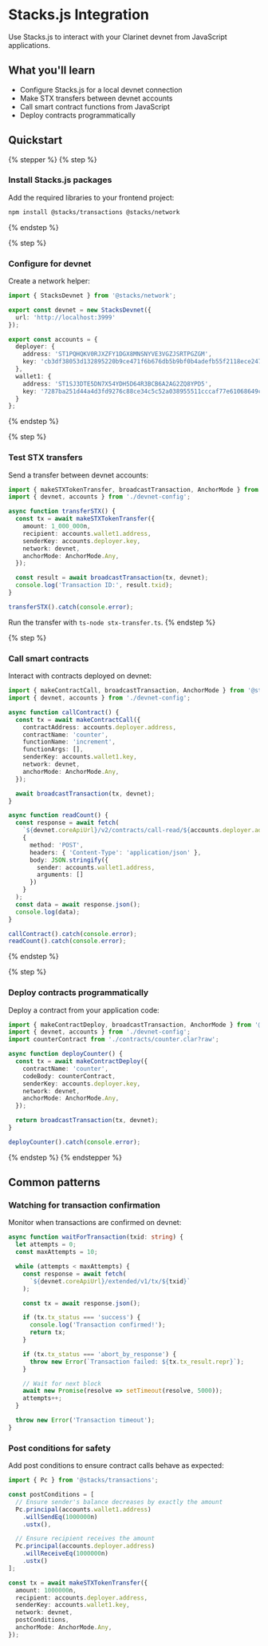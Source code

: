 # Stacks.js Integration

Use Stacks.js to interact with your Clarinet devnet from JavaScript applications.

## What you'll learn

* Configure Stacks.js for a local devnet connection
* Make STX transfers between devnet accounts
* Call smart contract functions from JavaScript
* Deploy contracts programmatically

## Quickstart

{% stepper %}
{% step %}
### Install Stacks.js packages

Add the required libraries to your frontend project:

```bash
npm install @stacks/transactions @stacks/network
```
{% endstep %}

{% step %}
### Configure for devnet

Create a network helper:

```ts
import { StacksDevnet } from '@stacks/network';

export const devnet = new StacksDevnet({
  url: 'http://localhost:3999'
});

export const accounts = {
  deployer: {
    address: 'ST1PQHQKV0RJXZFY1DGX8MNSNYVE3VGZJSRTPGZGM',
    key: 'cb3df38053d132895220b9ce471f6b676db5b9bf0b4adefb55f2118ece2478df01'
  },
  wallet1: {
    address: 'ST1SJ3DTE5DN7X54YDH5D64R3BCB6A2AG2ZQ8YPD5',
    key: '7287ba251d44a4d3fd9276c88ce34c5c52a038955511cccaf77e61068649c17801'
  }
};
```
{% endstep %}

{% step %}
### Test STX transfers

Send a transfer between devnet accounts:

```ts
import { makeSTXTokenTransfer, broadcastTransaction, AnchorMode } from '@stacks/transactions';
import { devnet, accounts } from './devnet-config';

async function transferSTX() {
  const tx = await makeSTXTokenTransfer({
    amount: 1_000_000n,
    recipient: accounts.wallet1.address,
    senderKey: accounts.deployer.key,
    network: devnet,
    anchorMode: AnchorMode.Any,
  });

  const result = await broadcastTransaction(tx, devnet);
  console.log('Transaction ID:', result.txid);
}

transferSTX().catch(console.error);
```

Run the transfer with `ts-node stx-transfer.ts`.
{% endstep %}

{% step %}
### Call smart contracts

Interact with contracts deployed on devnet:

```ts
import { makeContractCall, broadcastTransaction, AnchorMode } from '@stacks/transactions';
import { devnet, accounts } from './devnet-config';

async function callContract() {
  const tx = await makeContractCall({
    contractAddress: accounts.deployer.address,
    contractName: 'counter',
    functionName: 'increment',
    functionArgs: [],
    senderKey: accounts.wallet1.key,
    network: devnet,
    anchorMode: AnchorMode.Any,
  });

  await broadcastTransaction(tx, devnet);
}

async function readCount() {
  const response = await fetch(
    `${devnet.coreApiUrl}/v2/contracts/call-read/${accounts.deployer.address}/counter/get-count`,
    {
      method: 'POST',
      headers: { 'Content-Type': 'application/json' },
      body: JSON.stringify({
        sender: accounts.wallet1.address,
        arguments: []
      })
    }
  );
  const data = await response.json();
  console.log(data);
}

callContract().catch(console.error);
readCount().catch(console.error);
```
{% endstep %}

{% step %}
### Deploy contracts programmatically

Deploy a contract from your application code:

```ts
import { makeContractDeploy, broadcastTransaction, AnchorMode } from '@stacks/transactions';
import { devnet, accounts } from './devnet-config';
import counterContract from './contracts/counter.clar?raw';

async function deployCounter() {
  const tx = await makeContractDeploy({
    contractName: 'counter',
    codeBody: counterContract,
    senderKey: accounts.deployer.key,
    network: devnet,
    anchorMode: AnchorMode.Any,
  });

  return broadcastTransaction(tx, devnet);
}

deployCounter().catch(console.error);
```
{% endstep %}
{% endstepper %}

## Common patterns

### Watching for transaction confirmation

Monitor when transactions are confirmed on devnet:

```ts
async function waitForTransaction(txid: string) {
  let attempts = 0;
  const maxAttempts = 10;

  while (attempts < maxAttempts) {
    const response = await fetch(
      `${devnet.coreApiUrl}/extended/v1/tx/${txid}`
    );

    const tx = await response.json();

    if (tx.tx_status === 'success') {
      console.log('Transaction confirmed!');
      return tx;
    }

    if (tx.tx_status === 'abort_by_response') {
      throw new Error(`Transaction failed: ${tx.tx_result.repr}`);
    }

    // Wait for next block
    await new Promise(resolve => setTimeout(resolve, 5000));
    attempts++;
  }

  throw new Error('Transaction timeout');
}
```

### Post conditions for safety

Add post conditions to ensure contract calls behave as expected:

```ts
import { Pc } from '@stacks/transactions';

const postConditions = [
  // Ensure sender's balance decreases by exactly the amount
  Pc.principal(accounts.wallet1.address)
    .willSendEq(1000000n)
    .ustx(),

  // Ensure recipient receives the amount
  Pc.principal(accounts.deployer.address)
    .willReceiveEq(1000000n)
    .ustx()
];

const tx = await makeSTXTokenTransfer({
  amount: 1000000n,
  recipient: accounts.deployer.address,
  senderKey: accounts.wallet1.key,
  network: devnet,
  postConditions,
  anchorMode: AnchorMode.Any,
});
```
